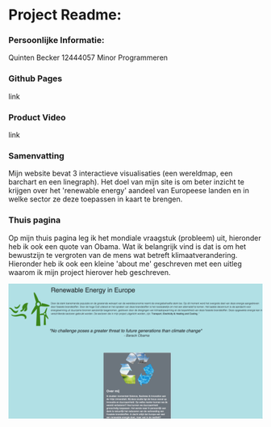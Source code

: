 # Project Readme:

### Persoonlijke Informatie:
Quinten Becker
12444057
Minor Programmeren

### Github Pages
link 

### Product Video
link

### Samenvatting
Mijn website bevat 3 interactieve visualisaties (een wereldmap, een barchart en een linegraph). Het doel van mijn site is om beter inzicht te krijgen over het 'renewable energy' aandeel van Europeese landen en in welke sector ze deze toepassen in kaart te brengen. 

### Thuis pagina
Op mijn thuis pagina leg ik het mondiale vraagstuk (probleem) uit, hieronder heb ik ook een quote van Obama. Wat ik belangrijk vind is dat is om het bewustzijn te vergroten van de mens wat betreft klimaatverandering. 
Hieronder heb ik ook een kleine 'about me' geschreven met een uitleg waarom ik mijn project hierover heb geschreven. 

![Home](doc/home.png)
